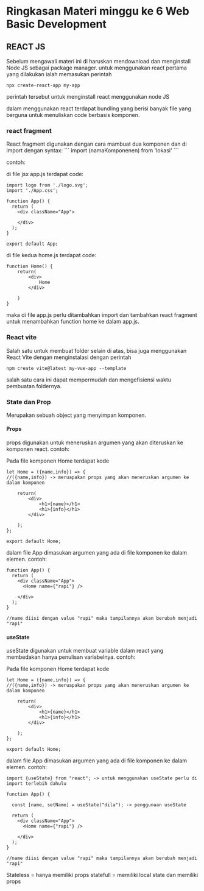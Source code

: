 <h1>Ringkasan Materi minggu ke 6 Web Basic Development </h1>

<h2> REACT JS </h2>

Sebelum mengawali materi ini di haruskan mendownload dan menginstall Node JS sebagai package manager. untuk menggunakan react pertama yang dilakukan ialah memasukan perintah
```
npx create-react-app my-app
```
perintah tersebut untuk menginstall react menggunakan node JS

dalam menggunakan react terdapat bundling yang berisi banyak file yang berguna untuk menuliskan code berbasis komponen.


<h3>react fragment</h3>
React fragment digunakan dengan cara mambuat dua komponen dan di import dengan syntax:
```
import (namaKomponenen) from 'lokasi'
```

contoh:

di file jsx app.js terdapat code:
```
import logo from './logo.svg';
import './App.css';

function App() {
  return (
    <div className="App">
      
    </div>
  );
}

export default App;
```

di file kedua home.js terdapat code:
```
function Home() {
    return(
        <div> 
            Home
        </div>

    )
}
```

maka di file app.js perlu ditambahkan import dan tambahkan react fragment untuk menambahkan function home ke dalam app.js.

<h3>React vite</h3>

Salah satu untuk membuat folder selain di atas, bisa juga menggunakan React Vite dengan menginstalasi dengan perintah 
```
npm create vite@latest my-vue-app --template
```
salah satu cara ini dapat mempermudah dan mengefisiensi waktu pembuatan foldernya.


<h3>State dan Prop</h3>

Merupakan sebuah object yang menyimpan komponen. 

<h4>Props</h4>
props digunakan untuk meneruskan argumen yang akan diteruskan ke komponen react. contoh:

Pada file komponen Home terdapat kode
```
let Home = ({name,info}) => {
//({name,info}) -> meruapakan props yang akan meneruskan argumen ke dalam komponen

    return(
        <div> 
            <h1>{name}</h1>
            <h1>{info}</h1>
        </div>

    );
};

export default Home;
```
dalam file App dimasukan argumen yang ada di file komponen ke dalam elemen. contoh:

```
function App() {
  return (
    <div className="App">
      <Home name={"rapi"} />
    
    </div>
  );
}

//name diisi dengan value "rapi" maka tampilannya akan berubah menjadi "rapi"
```
<h4>useState</h4>

useState digunakan untuk membuat variable dalam react yang membedakan hanya penulisan variabelnya. contoh:

Pada file komponen Home terdapat kode
```
let Home = ({name,info}) => {
//({name,info}) -> meruapakan props yang akan meneruskan argumen ke dalam komponen

    return(
        <div> 
            <h1>{name}</h1>
            <h1>{info}</h1>
        </div>

    );
};

export default Home;
```
dalam file App dimasukan argumen yang ada di file komponen ke dalam elemen. contoh:

```
import {useState} from "react"; -> untuk menggunakan useState perlu di import terlebih dahulu

function App() {

  const [name, setName] = useState("dila"); -> penggunaan useState

  return (
    <div className="App">
      <Home name={"rapi"} />
    
    </div>
  );
}

//name diisi dengan value "rapi" maka tampilannya akan berubah menjadi "rapi"
```

Stateless = hanya memiliki props
statefull = memiliki local state dan memiliki props


